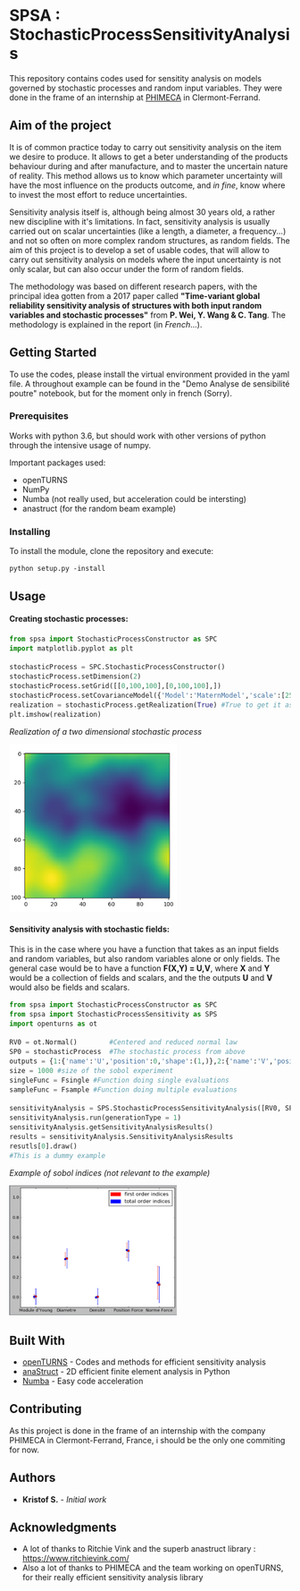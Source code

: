 # SPSA : StochasticProcessSensitivityAnalysis

This repository contains codes used for sensitity analysis on models governed by stochastic processes and random input variables. 
They were done in the frame of an internship at [PHIMECA](http://www.phimeca.com/) in Clermont-Ferrand.

## Aim of the project

It is of common practice today to carry out sensitivity analysis on the item we desire to produce. It allows to get a beter understanding of the products behaviour during and after manufacture, and to master the uncertain nature of reality. This method allows us to know which parameter uncertainty will have the most influence on the products outcome, and *in fine*, know where to invest the most effort to reduce uncertainties.

Sensitivity analysis itself is, although being almost 30 years old, a rather new discipline with it's limitations. In fact, sensitivity analysis is usually carried out on scalar uncertainties (like a length, a diameter, a frequency...) and not so often on more complex random structures, as random fields. The aim of this project is to develop a set of usable codes, that will allow to carry out sensitivity analysis on models where the input uncertainty is not only scalar, but can also occur under the form of random fields. 

The methodology was based on different research papers, with the principal idea gotten from a 2017 paper called **"Time-variant global reliability sensitivity analysis of structures with both input random variables and stochastic processes"** from **P. Wei, Y. Wang & C. Tang**. The methodology is explained in the report (in *French*...).

## Getting Started

To use the codes, please install the virtual environment provided in the yaml file. A throughout example can be found in the 
"Demo Analyse de sensibilité poutre" notebook, but for the moment only in french (Sorry).

### Prerequisites

Works with python 3.6, but should work with other versions of python through the intensive usage of numpy.

Important packages used:
 - openTURNS
 - NumPy
 - Numba (not really used, but acceleration could be intersting)
 - anastruct (for the random beam example)

### Installing

To install the module, clone the repository and execute: 
```
python setup.py -install 
```


## Usage

#### Creating stochastic processes:

```python
from spsa import StochasticProcessConstructor as SPC
import matplotlib.pyplot as plt

stochasticProcess = SPC.StochasticProcessConstructor() 
stochasticProcess.setDimension(2)
stochasticProcess.setGrid([[0,100,100],[0,100,100],])
stochasticProcess.setCovarianceModel({'Model':'MaternModel','scale':[25,25],'amplitude':[5],'nu':3.})
realization = stochasticProcess.getRealization(True) #True to get it as a reshaped numpy array and not a openturns object
plt.imshow(realization)
```
*Realization of a two dimensional stochastic process*

<img src="Rapport_Latex/fieldGenPics/processRealization.png" alt="Realization of a two dimensional stochastic process" width="300">

#### Sensitivity analysis with stochastic fields:
This is in the case where you have a function that takes as an input fields and random variables, but also random variables alone or only fields.
The general case would be to have a function **F(X,Y) = U,V**, where **X** and **Y** would be a collection of fields and scalars, and the the outputs **U** and **V** would also be fields and scalars. 

```python
from spsa import StochasticProcessConstructor as SPC
from spsa import StochasticProcessSensitivity as SPS
import openturns as ot

RV0 = ot.Normal()        #Centered and reduced normal law
SP0 = stochasticProcess  #The stochastic process from above
outputs = {1:{'name':'U','position':0,'shape':(1,)},2:{'name':'V','position':1,'shape':(10,10)}} #We have to know the name, the position in the output tuple, as well as the dimension
size = 1000 #size of the sobol experiment
singleFunc = Fsingle #Function doing single evaluations
sampleFunc = Fsample #Function doing multiple evaluations

sensitivityAnalysis = SPS.StochasticProcessSensitivityAnalysis([RV0, SP0], outputs, sampleFunc, singleFunc, size)
sensitivityAnalysis.run(generationType = 1)
sensitivityAnalysis.getSensitivityAnalysisResults()
results = sensitivityAnalysis.SensitivityAnalysisResults
resutls[0].draw()
#This is a dummy example
```
*Example of sobol indices (not relevant to the example)*

<img src="Rapport_Latex/sensibiliteDeflection10K.png" alt="Example of sobol indices (not relevant to the example)" width="300">


## Built With

* [openTURNS](https://github.com/openturns/openturns) - Codes and methods for efficient sensitivity analysis
* [anaStruct](https://github.com/ritchie46/anaStruct) - 2D efficient finite element analysis in Python
* [Numba](https://numba.pydata.org/)                  - Easy code acceleration 

## Contributing

As this project is done in the frame of an internship with the company PHIMECA in Clermont-Ferrand, France, i should be the only one commiting for now.

## Authors

* **Kristof S.** - *Initial work* 

## Acknowledgments

* A lot of thanks to Ritchie Vink and the superb anastruct library : https://www.ritchievink.com/
* Also a lot of thanks to PHIMECA and the team working on openTURNS, for their really efficient sensitivity analysis library
